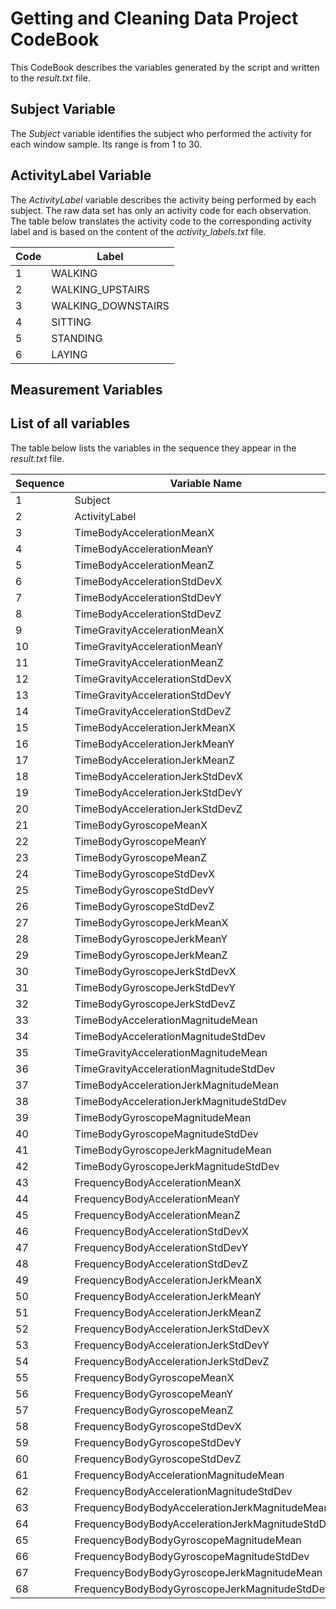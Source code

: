 # Getting and Cleaning Data Project CodeBook

This CodeBook describes the variables generated by the script and written to the *result.txt* file.

## Subject Variable

The *Subject* variable identifies the subject who performed the activity for each window sample. Its range is from 1 to 30.

## ActivityLabel Variable

The *ActivityLabel* variable describes the activity being performed by each subject. The raw data set has only an activity code for each observation. The table below translates the activity code to the corresponding activity label and is based on the content of the *activity_labels.txt* file.

|Code|Label|
|-------------|--------------|
| 1 | WALKING |
| 2 | WALKING_UPSTAIRS |
| 3 | WALKING_DOWNSTAIRS      |
| 4 | SITTING |
| 5 | STANDING |
| 6 | LAYING |

## Measurement Variables


## List of all variables

The table below lists the variables in the sequence they appear in the *result.txt* file.

|Sequence|Variable Name|
|--------|-------------|
|1|Subject|
|2|ActivityLabel|
|3|TimeBodyAccelerationMeanX|
|4|TimeBodyAccelerationMeanY|
|5|TimeBodyAccelerationMeanZ|
|6|TimeBodyAccelerationStdDevX|
|7|TimeBodyAccelerationStdDevY|
|8|TimeBodyAccelerationStdDevZ|
|9|TimeGravityAccelerationMeanX|
|10|TimeGravityAccelerationMeanY|
|11|TimeGravityAccelerationMeanZ|
|12|TimeGravityAccelerationStdDevX|
|13|TimeGravityAccelerationStdDevY|
|14|TimeGravityAccelerationStdDevZ|
|15|TimeBodyAccelerationJerkMeanX|
|16|TimeBodyAccelerationJerkMeanY|
|17|TimeBodyAccelerationJerkMeanZ|
|18|TimeBodyAccelerationJerkStdDevX|
|19|TimeBodyAccelerationJerkStdDevY|
|20|TimeBodyAccelerationJerkStdDevZ|
|21|TimeBodyGyroscopeMeanX|
|22|TimeBodyGyroscopeMeanY|
|23|TimeBodyGyroscopeMeanZ|
|24|TimeBodyGyroscopeStdDevX|
|25|TimeBodyGyroscopeStdDevY|
|26|TimeBodyGyroscopeStdDevZ|
|27|TimeBodyGyroscopeJerkMeanX|
|28|TimeBodyGyroscopeJerkMeanY|
|29|TimeBodyGyroscopeJerkMeanZ|
|30|TimeBodyGyroscopeJerkStdDevX|
|31|TimeBodyGyroscopeJerkStdDevY|
|32|TimeBodyGyroscopeJerkStdDevZ|
|33|TimeBodyAccelerationMagnitudeMean|
|34|TimeBodyAccelerationMagnitudeStdDev|
|35|TimeGravityAccelerationMagnitudeMean|
|36|TimeGravityAccelerationMagnitudeStdDev|
|37|TimeBodyAccelerationJerkMagnitudeMean|
|38|TimeBodyAccelerationJerkMagnitudeStdDev|
|39|TimeBodyGyroscopeMagnitudeMean|
|40|TimeBodyGyroscopeMagnitudeStdDev|
|41|TimeBodyGyroscopeJerkMagnitudeMean|
|42|TimeBodyGyroscopeJerkMagnitudeStdDev|
|43|FrequencyBodyAccelerationMeanX|
|44|FrequencyBodyAccelerationMeanY|
|45|FrequencyBodyAccelerationMeanZ|
|46|FrequencyBodyAccelerationStdDevX|
|47|FrequencyBodyAccelerationStdDevY|
|48|FrequencyBodyAccelerationStdDevZ|
|49|FrequencyBodyAccelerationJerkMeanX|
|50|FrequencyBodyAccelerationJerkMeanY|
|51|FrequencyBodyAccelerationJerkMeanZ|
|52|FrequencyBodyAccelerationJerkStdDevX|
|53|FrequencyBodyAccelerationJerkStdDevY|
|54|FrequencyBodyAccelerationJerkStdDevZ|
|55|FrequencyBodyGyroscopeMeanX|
|56|FrequencyBodyGyroscopeMeanY|
|57|FrequencyBodyGyroscopeMeanZ|
|58|FrequencyBodyGyroscopeStdDevX|
|59|FrequencyBodyGyroscopeStdDevY|
|60|FrequencyBodyGyroscopeStdDevZ|
|61|FrequencyBodyAccelerationMagnitudeMean|
|62|FrequencyBodyAccelerationMagnitudeStdDev|
|63|FrequencyBodyBodyAccelerationJerkMagnitudeMean|
|64|FrequencyBodyBodyAccelerationJerkMagnitudeStdDev|
|65|FrequencyBodyBodyGyroscopeMagnitudeMean|
|66|FrequencyBodyBodyGyroscopeMagnitudeStdDev|
|67|FrequencyBodyBodyGyroscopeJerkMagnitudeMean|
|68|FrequencyBodyBodyGyroscopeJerkMagnitudeStdDev|
